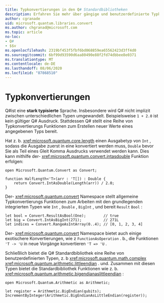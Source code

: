 ```yaml
---
title: Typkonvertierungen in den Q# Standardbibliotheken
description: Erfahren Sie mehr über gängige und benutzerdefinierte Typkonvertierungs Funktionen in den Q# Standardbibliotheken.
author: cgranade
uid: microsoft.quantum.libraries.convert
ms.author: chgranad@microsoft.com
ms.topic: article
no-loc:
- Q#
- $$v
ms.openlocfilehash: 2319bf453f5fbf6bd068859ea65562423d3ff4d0
ms.sourcegitcommit: 6bf99d93590d6aa80490e88f2fd74dbbee8e0371
ms.translationtype: MT
ms.contentlocale: de-DE
ms.lasthandoff: 08/06/2020
ms.locfileid: "87868510"
---
```

# <a name="type-conversions"></a>Typkonvertierungen #

Q#ist eine **stark typisierte** Sprache.
Insbesondere wird Q# nicht implizit zwischen unterschiedlichen Typen umgewandelt. Beispielsweise `1 + 2.0` ist kein gültiger Q# Ausdruck.
Stattdessen Q# stellt eine Reihe von Typkonvertierungs Funktionen zum Erstellen neuer Werte eines angegebenen Typs bereit.

Hat z. b. <xref:microsoft.quantum.core.length> einen Ausgabetyp von `Int` , sodass die Ausgabe zuerst in eine konvertiert werden muss, `Double` bevor Sie als Teil eines Gleit Komma Ausdrucks verwendet werden kann.
Dies kann mithilfe der- <xref:microsoft.quantum.convert.intasdouble> Funktion erfolgen:

```qsharp
open Microsoft.Quantum.Convert as Convert;

function HalfLength<'T>(arr : 'T[]) : Double {
    return Convert.IntAsDouble(Length(arr)) / 2.0;
}
```

Der- <xref:microsoft.quantum.convert> Namespace stellt allgemeine Typkonvertierungs Funktionen zum Arbeiten mit den grundlegenden integrierten Typen wie `Int` , `Double` , `BigInt` , und bereit `Result` `Bool` :

```qsharp
let bool = Convert.ResultAsBool(One);        // true
let big = Convert.IntAsBigInt(271);          // 271L
let indices = Convert.RangeAsIntArray(0..4); // [0, 1, 2, 3, 4]
```

Der- <xref:microsoft.quantum.convert> Namespace bietet auch einige exotischere Konvertierungen, wie z `FunctionAsOperation` . b., die Funktionen `'T -> 'U` in neue Vorgänge konvertieren `'T => 'U` .

Schließlich bietet die Q# Standardbibliothek eine Reihe von benutzerdefinierten Typen, z. b <xref:microsoft.quantum.math.complex> <xref:microsoft.quantum.arithmetic.littleendian> . und.
Zusammen mit diesen Typen bietet die Standardbibliothek Funktionen wie z. b. <xref:microsoft.quantum.arithmetic.bigendianaslittleendian> :

```Q#
open Microsoft.Quantum.Arithmetic as Arithmetic;

let register = Arithmetic.BigEndian(qubits);
IncrementByInteger(Arithmetic.BigEndianAsLittleEndian(register));
```
